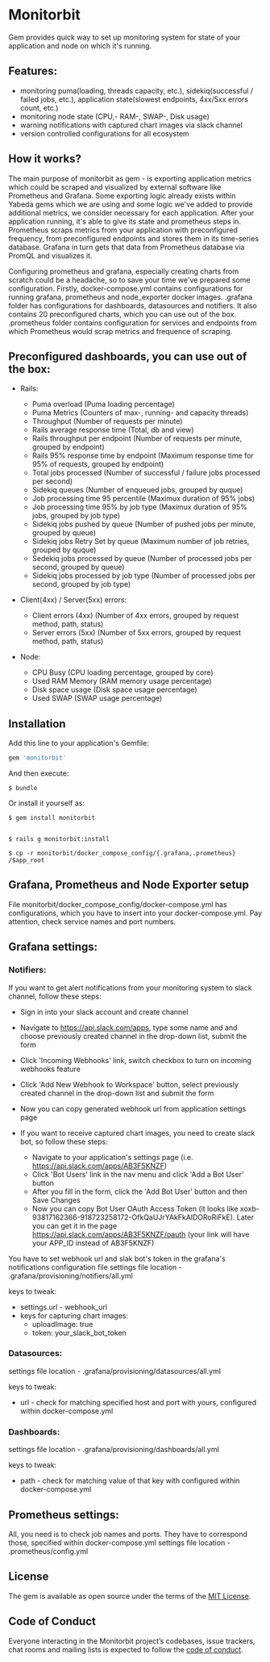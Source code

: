 # Monitorbit
Gem provides quick way to set up monitoring system for state of your application and node on which it's running.

## Features:
  - monitoring puma(loading, threads capacity, etc.), sidekiq(successful / failed jobs, etc.), application state(slowest endpoints, 4xx/5xx errors count, etc.)
  - monitoring node state (CPU,- RAM-, SWAP-, Disk usage)
  - warning notifications with captured chart images via slack channel
  - version controlled configurations for all ecosystem

## How it works?
The main purpose of monitorbit as gem - is exporting application metrics which could be scraped and visualized by external software like Prometheus and Grafana. Some exporting logic already exists within Yabeda gems which we are using and some logic we've added to provide additional metrics, we consider necessary for each application. After your application running, it's able to give its state and prometheus steps in. Prometheus scraps metrics from your application with preconfigured frequency, from preconfigured endpoints and stores them in its time-series database. Grafana in turn gets that data from Prometheus database via PromQL and visualizes it.

Configuring prometheus and grafana, especially creating charts from scratch could be a headache, so to save your time we've prepared some configuration. Firstly, docker-compose.yml contains configurations for running grafana, prometheus and node_exporter docker images. .grafana folder has configurations for dashboards, datasources and notifiers. It also contains 20 preconfigured charts, which you can use out of the box. .prometheus folder contains configuration for services and endpoints from which Prometheus would scrap metrics and frequence of scraping.

## Preconfigured dashboards, you can use out of the box:
  - Rails:
    - Puma overload (Puma loading percentage)
    - Puma Metrics (Counters of max-, running- and capacity threads)
    - Throughput (Number of requests per minute)
    - Rails average response time (Total, db and view)
    - Rails throughput per endpoint (Number of requests per minute, grouped by endpoint)
    - Rails 95% response time by endpoint (Maximum response time for 95% of requests, grouped by endpoint)
    - Total jobs processed (Number of successful / failure jobs processed per second)
    - Sidekiq queues (Number of enqueued jobs, grouped by quque)
    - Job processing time 95 percentile (Maximux duration of 95% jobs)
    - Job processing time 95% by job type (Maximux duration of 95% jobs, grouped by job type)
    - Sidekiq jobs pushed by queue (Number of pushed jobs per minute, grouped by queue)
    - Sidekiq jobs Retry Set by queue (Maximum number of job retries, grouped by quque)
    - Sedekiq jobs processed by queue (Number of processed jobs per second, grouped by queue)
    - Sidekiq jobs processed by job type (Number of processed jobs per second, grouped by job type)

- Client(4xx) / Server(5xx) errors:
  - Client errors (4xx) (Number of 4xx errors, grouped by request method, path, status)
  - Server errors (5xx) (Number of 5xx errors, grouped by request method, path, status)

- Node:
  - CPU Busy (CPU loading percentage, grouped by core)
  - Used RAM Memory (RAM memory usage percentage)
  - Disk space usage (Disk space usage percentage)
  - Used SWAP (SWAP usage percentage)

## Installation

Add this line to your application's Gemfile:

```ruby
gem 'monitorbit'
```

And then execute:

    $ bundle

Or install it yourself as:

    $ gem install monitorbit


    $ rails g monitorbit:install

    $ cp -r monitorbit/docker_compose_config/{.grafana,.prometheus} /$app_root

## Grafana, Prometheus and Node Exporter setup
File monitorbit/docker_compose_config/docker-compose.yml has configurations, which you have to insert into your docker-compose.yml. Pay attention, check service names and port numbers.

## Grafana settings:
### Notifiers:
If you want to get alert notifications from your monitoring system to slack channel, follow these steps:
  - Sign in into your slack account and create channel
  - Navigate to https://api.slack.com/apps, type some name and and choose previously created channel in the drop-down list, submit the form
  - Click 'Incoming Webhooks' link, switch checkbox to turn on incoming webhooks feature
  - Click 'Add New Webhook to Workspace' button, select previously created channel in the drop-down list and submit the form
  - Now you can copy generated webhook url from application settings page

  - If you want to receive captured chart images, you need to create slack bot, so follow these steps:
    - Navigate to your application's settings page (i.e. https://api.slack.com/apps/AB3F5KNZF)
    - Click 'Bot Users' link in the nav menu and click 'Add a Bot User' button
    - After you fill in the form, click the 'Add Bot User' button and then Save Changes
    - Now you can copy Bot User OAuth Access Token (it looks like xoxb-93817162366-918723258172-OfkQaUJrYAkFkAlDORoRiFkE). Later you can get it in the page https://api.slack.com/apps/AB3F5KNZF/oauth (your link will have your APP_ID instead of AB3F5KNZF)

You have to set webhook url and slak bot's token in the grafana's notifications configuration file
settings file location - .grafana/provisioning/notifiers/all.yml

keys to tweak:
  - settings.url - webhook_url
  - keys for capturing chart images:
    - uploadImage: true
    - token: your_slack_bot_token

### Datasources:
settings file location - .grafana/provisioning/datasources/all.yml

keys to tweak:
  - url - check for matching specified host and port with yours, configured within docker-compose.yml

### Dashboards:
settings file location - .grafana/provisioning/dashboards/all.yml

keys to tweak:
  - path - check for matching value of that key with configured within docker-compose.yml

## Prometheus settings:
All, you need is to check job names and ports. They have to correspond those, specified within docker-compose.yml
settings file location - .prometheus/config.yml

## License

The gem is available as open source under the terms of the [MIT License](https://opensource.org/licenses/MIT).

## Code of Conduct

Everyone interacting in the Monitorbit project’s codebases, issue trackers, chat rooms and mailing lists is expected to follow the [code of conduct](https://github.com/[USERNAME]/monitorbit/blob/master/CODE_OF_CONDUCT.md).
